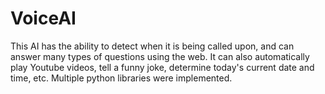 # VoiceAI
This AI has the ability to detect when it is being called upon, and can answer many types of questions using the web. It can also automatically play Youtube videos, tell a funny joke, determine today's current date and time, etc. Multiple python libraries were implemented.
